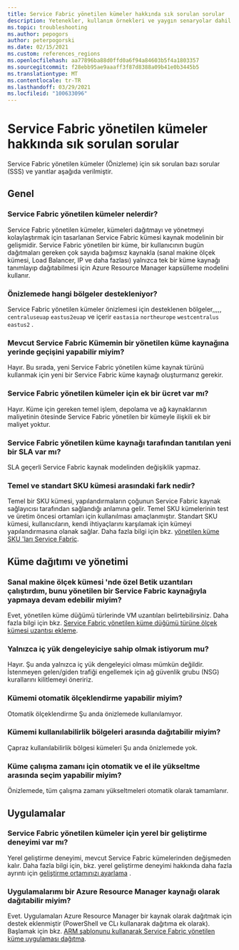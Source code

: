 ```yaml
---
title: Service Fabric yönetilen kümeler hakkında sık sorulan sorular
description: Yetenekler, kullanım örnekleri ve yaygın senaryolar dahil Service Fabric yönetilen kümeler hakkında sık sorulan sorular.
ms.topic: troubleshooting
ms.author: pepogors
author: peterpogorski
ms.date: 02/15/2021
ms.custom: references_regions
ms.openlocfilehash: aa77896ba88d0ffd0a6f94a84603b5f4a1803357
ms.sourcegitcommit: f28ebb95ae9aaaff3f87d8388a09b41e0b3445b5
ms.translationtype: MT
ms.contentlocale: tr-TR
ms.lasthandoff: 03/29/2021
ms.locfileid: "100633096"
---
```

# <a name="service-fabric-managed-clusters-frequently-asked-questions"></a>Service Fabric yönetilen kümeler hakkında sık sorulan sorular

Service Fabric yönetilen kümeler (Önizleme) için sık sorulan bazı sorular (SSS) ve yanıtlar aşağıda verilmiştir.

## <a name="general"></a>Genel

### <a name="what-are-service-fabric-managed-clusters"></a>Service Fabric yönetilen kümeler nelerdir?

Service Fabric yönetilen kümeler, kümeleri dağıtmayı ve yönetmeyi kolaylaştırmak için tasarlanan Service Fabric kümesi kaynak modelinin bir gelişmidir. Service Fabric yönetilen bir küme, bir kullanıcının bugün dağıtmaları gereken çok sayıda bağımsız kaynakla (sanal makine ölçek kümesi, Load Balancer, IP ve daha fazlası) yalnızca tek bir küme kaynağı tanımlayıp dağıtabilmesi için Azure Resource Manager kapsülleme modelini kullanır.

### <a name="what-regions-are-supported-in-the-preview"></a>Önizlemede hangi bölgeler destekleniyor?

Service Fabric yönetilen kümeler önizlemesi için desteklenen bölgeler,,,,, `centraluseuap` `eastus2euap` ve içerir `eastasia` `northeurope` `westcentralus` `eastus2` .

### <a name="can-i-do-an-in-place-migration-of-my-existing-service-fabric-cluster-to-a-managed-cluster-resource"></a>Mevcut Service Fabric Kümemin bir yönetilen küme kaynağına yerinde geçişini yapabilir miyim?

Hayır. Bu sırada, yeni Service Fabric yönetilen küme kaynak türünü kullanmak için yeni bir Service Fabric küme kaynağı oluşturmanız gerekir.

### <a name="is-there-an-additional-cost-for-service-fabric-managed-clusters"></a>Service Fabric yönetilen kümeler için ek bir ücret var mı?

Hayır. Küme için gereken temel işlem, depolama ve ağ kaynaklarının maliyetinin ötesinde Service Fabric yönetilen bir kümeyle ilişkili ek bir maliyet yoktur.

### <a name="is-there-a-new-sla-introduced-by-the-service-fabric-managed-cluster-resource"></a>Service Fabric yönetilen küme kaynağı tarafından tanıtılan yeni bir SLA var mı?

SLA geçerli Service Fabric kaynak modelinden değişiklik yapmaz.

### <a name="what-is-the-difference-between-a-basic-and-standard-sku-cluster"></a>Temel ve standart SKU kümesi arasındaki fark nedir?

Temel bir SKU kümesi, yapılandırmaların çoğunun Service Fabric kaynak sağlayıcısı tarafından sağlandığı anlamına gelir. Temel SKU kümelerinin test ve üretim öncesi ortamları için kullanılması amaçlanmıştır. Standart SKU kümesi, kullanıcıların, kendi ihtiyaçlarını karşılamak için kümeyi yapılandırmasına olanak sağlar. Daha fazla bilgi için bkz. [yönetilen küme SKU 'ları Service Fabric](./overview-managed-cluster.md#service-fabric-managed-cluster-skus).

## <a name="cluster-deployment-and-management"></a>Küme dağıtımı ve yönetimi

### <a name="i-run-custom-script-extensions-on-my-virtual-machine-scale-set-can-i-continue-to-do-that-with-a-managed-service-fabric-resource"></a>Sanal makine ölçek kümesi 'nde özel Betik uzantıları çalıştırdım, bunu yönetilen bir Service Fabric kaynağıyla yapmaya devam edebilir miyim?

Evet, yönetilen küme düğümü türlerinde VM uzantıları belirtebilirsiniz. Daha fazla bilgi için bkz. [Service Fabric yönetilen küme düğümü türüne ölçek kümesi uzantısı ekleme](how-to-managed-cluster-vmss-extension.md).

### <a name="i-want-to-have-an-internal-only-load-balancer-is-that-possible"></a>Yalnızca iç yük dengeleyiciye sahip olmak istiyorum mu?

Hayır. Şu anda yalnızca iç yük dengeleyici olması mümkün değildir. İstenmeyen gelen/giden trafiği engellemek için ağ güvenlik grubu (NSG) kurallarını kilitlemeyi öneririz.

### <a name="can-i-autoscale-my-cluster"></a>Kümemi otomatik ölçeklendirme yapabilir miyim?

Otomatik ölçeklendirme Şu anda önizlemede kullanılamıyor.

### <a name="can-i-deploy-my-cluster-across-availability-zones"></a>Kümemi kullanılabilirlik bölgeleri arasında dağıtabilir miyim?

Çapraz kullanılabilirlik bölgesi kümeleri Şu anda önizlemede yok.

### <a name="can-i-select-between-automatic-and-manual-upgrades-for-my-cluster-runtime"></a>Küme çalışma zamanı için otomatik ve el ile yükseltme arasında seçim yapabilir miyim?

Önizlemede, tüm çalışma zamanı yükseltmeleri otomatik olarak tamamlanır.

## <a name="applications"></a>Uygulamalar

### <a name="is-there-a-local-development-experience-for-service-fabric-managed-clusters"></a>Service Fabric yönetilen kümeler için yerel bir geliştirme deneyimi var mı?

Yerel geliştirme deneyimi, mevcut Service Fabric kümelerinden değişmeden kalır. Daha fazla bilgi için, bkz. yerel geliştirme deneyimi hakkında daha fazla ayrıntı için [geliştirme ortamınızı ayarlama](./service-fabric-get-started.md) .

### <a name="can-i-deploy-my-applications-as-an-azure-resource-manager-resource"></a>Uygulamalarımı bir Azure Resource Manager kaynağı olarak dağıtabilir miyim?

Evet. Uygulamaları Azure Resource Manager bir kaynak olarak dağıtmak için destek eklenmiştir (PowerShell ve CLı kullanarak dağıtıma ek olarak). Başlamak için bkz. [ARM şablonunu kullanarak Service Fabric yönetilen küme uygulaması dağıtma](how-to-managed-cluster-app-deployment-template.md).
